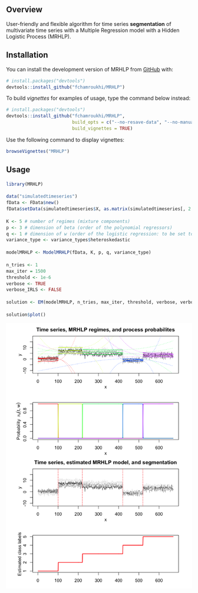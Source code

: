 
<!-- README.md is generated from README.Rmd. Please edit that file -->

## Overview

<!-- badges: start -->

<!-- badges: end -->

User-friendly and flexible algorithm for time series **segmentation** of
multivariate time series with a Multiple Regression model with a Hidden
Logistic Process (MRHLP).

## Installation

You can install the development version of MRHLP from
[GitHub](https://github.com/) with:

``` r
# install.packages("devtools")
devtools::install_github("fchamroukhi/MRHLP")
```

To build *vignettes* for examples of usage, type the command below
instead:

``` r
# install.packages("devtools")
devtools::install_github("fchamroukhi/MRHLP", 
                         build_opts = c("--no-resave-data", "--no-manual"), 
                         build_vignettes = TRUE)
```

Use the following command to display vignettes:

``` r
browseVignettes("MRHLP")
```

## Usage

``` r
library(MRHLP)

data("simulatedtimeseries")
fData <- FData$new()
fData$setData(simulatedtimeseries$X, as.matrix(simulatedtimeseries[, 2:ncol(simulatedtimeseries)]))

K <- 5 # number of regimes (mixture components)
p <- 3 # dimension of beta (order of the polynomial regressors)
q <- 1 # dimension of w (order of the logistic regression: to be set to 1 for segmentation)
variance_type <- variance_types$heteroskedastic

modelMRHLP <- ModelMRHLP(fData, K, p, q, variance_type)

n_tries <- 1
max_iter = 1500
threshold <- 1e-6
verbose <- TRUE
verbose_IRLS <- FALSE

solution <- EM(modelMRHLP, n_tries, max_iter, threshold, verbose, verbose_IRLS)

solution$plot()
```

<img src="man/figures/README-unnamed-chunk-5-1.png" style="display: block; margin: auto;" /><img src="man/figures/README-unnamed-chunk-5-2.png" style="display: block; margin: auto;" />
